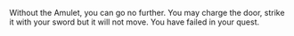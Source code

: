 Without the Amulet, you can go no further.
You may charge the door, strike it with your
sword but it will not move. You have failed in
your quest.
